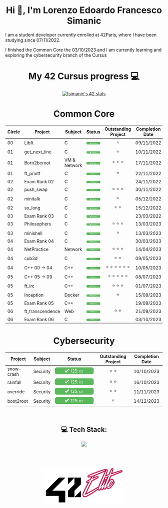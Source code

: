 <h1 align="center">Hi 👋, I'm Lorenzo Edoardo Francesco Simanic</h1>

I am a student developer currently enrolled at 42Paris, where I have been studying since 07/11/2022.

I finished the Common Core the 03/10/2023 and I am currently learning and exploring the cybersecurity branch of the Cursus

<h1 align="center">My 42 Cursus progress 💻</h1>

<div align="center">

[![lsimanic's 42 stats](https://badge.mediaplus.ma/darkblue/lsimanic?1337Badge=off&42Network=off&UM6P=off)](https://github.com/oakoudad/badge42)
</div>

<div align="center">
  
# Common Core
| **Circle** | **Project**      | **Subject**              | **Status**                                                                                                                                |  **Outstanding Project**  | **Completion Date** |
|------------|------------------|--------------------------|:-----------------------------------------------------------------------------------------------------------------------------------------:|:-------------------------:|:-------------------:|
| 00         | Libft            | C                        | [![lsimanic's 42 Libft Score](125.svg)](https://projects.intra.42.fr/projects/42cursus-libft/projects_users/2868498)                      |⭐|09/11/2022|
| 01         | get_next_line    | C                        | [![lsimanic's 42 get_next_line Score](125.svg)](https://projects.intra.42.fr/projects/42cursus-get_next_line/projects_users/2872990)      |⭐|10/11/2022|
| 01         | Born2beroot      | VM & Network             | [![lsimanic's 42 Born2beroot Score](125.svg)](https://projects.intra.42.fr/projects/born2beroot/projects_users/2876446)                   |⭐ ⭐ ⭐|17/11/2022|
| 01         | ft_printf        | C                        | [![lsimanic's 42 ft_printf Score](125.svg)](https://projects.intra.42.fr/projects/42cursus-ft_printf/projects_users/2881969)              |⭐|22/11/2022|
| 02         | Exam Rank 02     | C                        | [![lsimanic's 42 Exam Rank 02 Score](100.svg)](https://projects.intra.42.fr/projects/exam-rank-02/projects_users/2893136)                 || 24/11/2022|
| 02         | push_swap        | C                        | [![lsimanic's 42 push_swap Score](125.svg)](https://projects.intra.42.fr/projects/42cursus-push_swap/projects_users/2890264)              |⭐ ⭐ ⭐|30/11/2022|
| 02         | minitalk         | C                        | [![lsimanic's 42 minitalk Score](125.svg)](https://projects.intra.42.fr/projects/minitalk/projects_users/2900516)                         |⭐|05/12/2022|
| 02         | so_long          | C                        | [![lsimanic's 42 so_long Score](125.svg)](https://projects.intra.42.fr/projects/so_long/projects_users/2906225)                           |⭐ ⭐|15/12/2022|
| 03         | Exam Rank 03     | C                        | [![lsimanic's 42 Exam Rank 03 Score](100.svg)](https://projects.intra.42.fr/projects/exam-rank-03/projects_users/2928755)                 || 23/03/2022|
| 03         | Philosophers     | C                        | [![lsimanic's 42 Philosophers Score](125.svg)](https://projects.intra.42.fr/projects/42cursus-philosophers/projects_users/2915788)        |⭐ ⭐ ⭐|13/03/2023|
| 03         | minishell        | C                        | [![lsimanic's 42 minishell Score](125.svg)](https://projects.intra.42.fr/projects/42cursus-minishell/projects_users/2928741)              |⭐|13/03/2023|
| 04         | Exam Rank 04     | C                        | [![lsimanic's 42 Exam Rank 04 Score](100.svg)](https://projects.intra.42.fr/projects/exam-rank-04/projects_users/3050036)                 ||30/03/2023|
| 04         | NetPractice      | Network                  | [![lsimanic's 42 NetPractice Score](100.svg)](https://projects.intra.42.fr/projects/netpractice/projects_users/3042132)                   |⭐ ⭐ ⭐|14/04/2023|
| 04         | cub3d            | C                        | [![lsimanic's 42 cub3d Score](125.svg)](https://projects.intra.42.fr/projects/cub3d/projects_users/3042123)                               |⭐ ⭐|09/05/2023| 
| 04         | C++ 00 -> 04     | C++                      | [![lsimanic's 42 CPP Module 04 Score](100.svg)](https://projects.intra.42.fr/projects/cpp-module-04/projects_users/3081645)               |⭐ ⭐ ⭐ ⭐ ⭐ ⭐|10/05/2023| 
| 05         | C++ 05 -> 09     | C++                      | [![lsimanic's 42 CPP Module 09 Score](100.svg)](https://projects.intra.42.fr/projects/cpp-module-09/projects_users/3141790)               |⭐ ⭐ ⭐ ⭐ ⭐|08/07/2023| 
| 05         | ft_irc           | C++                      | [![lsimanic's 42 CPP ft_irc Score](125.svg)](https://projects.intra.42.fr/projects/ft_irc/projects_users/3091534)                         |⭐ ⭐ ⭐|01/07/2023| 
| 05         | Inception        | Docker                   | [![lsimanic's 42 Inception Score](125.svg)](https://projects.intra.42.fr/projects/inception/projects_users/3134979)                       |⭐|15/09/2023|
| 05         | Exam Rank 05     | C++                      | [![lsimanic's 42 Exam Rank 05 Score](100.svg)](https://projects.intra.42.fr/projects/exam-rank-05/projects_users/3316272)                 ||19/09/2023|
| 06         | ft_transcendence | Web                      | [![lsimanic's 42 ft_transcendence Score](100.svg)](https://projects.intra.42.fr/projects/ft_transcendence/projects_users/3322522)         |⭐ ⭐|21/09/2023|
| 06         | Exam Rank 06     | C                        | [![lsimanic's 42 Exam Rank 06 Score](100.svg)](https://projects.intra.42.fr/projects/exam-rank-06/projects_users/3342418)                 ||03/10/2023|

# Cybersecurity
| **Project**      | **Subject**              | **Status**                                                                                                                                |   **Outstanding Project**   | **Completion Date** |
|------------------|--------------------------|:-----------------------------------------------------------------------------------------------------------------------------------------:|:---------------------------:|:-------------------:|
| snow-crash       | Security                 | [![lsimanic's 42 snow-crash Score](125.svg)](https://projects.intra.42.fr/projects/42cursus-snow-crash/projects_users/3346646)        |            ⭐ ⭐           |      10/10/2023     |
| rainfall         | Security                 | [![lsimanic's 42 rainfall Score](125.svg)](https://projects.intra.42.fr/projects/42cursus-rainfall/projects_users/3360930)            |            ⭐ ⭐           |      16/10/2023     |
| override         | Security                 | [![lsimanic's 42 override Score](125.svg)](https://projects.intra.42.fr/projects/42cursus-override/projects_users/3399932)            |            ⭐ ⭐           |      11/11/2023     |
| boot2root        | Security                 | [![lsimanic's 42 override Score](125.svg)](https://projects.intra.42.fr/projects/42cursus-override/projects_users/3399932)            |             ⭐             |      14/12/2023     |

</div>

<br>
<h2 align="center"> 💻 Tech Stack: </h1>
<p align="center">
<a href="https://skillicons.dev">
  <img src="https://skillicons.dev/icons?i=c,cpp,html,css,react,nestjs,ts,tailwind,figma,docker,linux,bash,git,ps,pr,ai,ae,blender&perline=6" />
</a>
</p>

<br>
<br>

<p align="center">
<img src="https://github.com/lorenzoedoardofrancesco/lorenzoedoardofrancesco/blob/main/42Elite.png" width="50%" height="50%">
</p>
